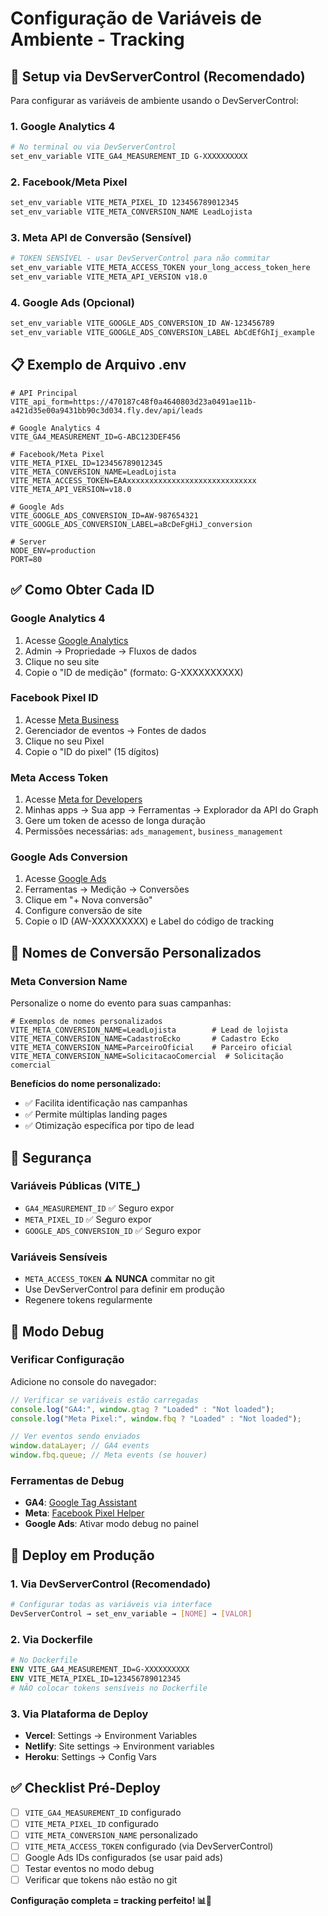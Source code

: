 # Configuração de Variáveis de Ambiente - Tracking

## 🚀 **Setup via DevServerControl (Recomendado)**

Para configurar as variáveis de ambiente usando o DevServerControl:

### **1. Google Analytics 4**

```bash
# No terminal ou via DevServerControl
set_env_variable VITE_GA4_MEASUREMENT_ID G-XXXXXXXXXX
```

### **2. Facebook/Meta Pixel**

```bash
set_env_variable VITE_META_PIXEL_ID 123456789012345
set_env_variable VITE_META_CONVERSION_NAME LeadLojista
```

### **3. Meta API de Conversão (Sensível)**

```bash
# TOKEN SENSÍVEL - usar DevServerControl para não commitar
set_env_variable VITE_META_ACCESS_TOKEN your_long_access_token_here
set_env_variable VITE_META_API_VERSION v18.0
```

### **4. Google Ads (Opcional)**

```bash
set_env_variable VITE_GOOGLE_ADS_CONVERSION_ID AW-123456789
set_env_variable VITE_GOOGLE_ADS_CONVERSION_LABEL AbCdEfGhIj_example
```

## 📋 **Exemplo de Arquivo .env**

```env
# API Principal
VITE_api_form=https://470187c48f0a4640803d23a0491ae11b-a421d35e00a9431bb90c3d034.fly.dev/api/leads

# Google Analytics 4
VITE_GA4_MEASUREMENT_ID=G-ABC123DEF456

# Facebook/Meta Pixel
VITE_META_PIXEL_ID=123456789012345
VITE_META_CONVERSION_NAME=LeadLojista
VITE_META_ACCESS_TOKEN=EAAxxxxxxxxxxxxxxxxxxxxxxxxxxxxx
VITE_META_API_VERSION=v18.0

# Google Ads
VITE_GOOGLE_ADS_CONVERSION_ID=AW-987654321
VITE_GOOGLE_ADS_CONVERSION_LABEL=aBcDeFgHiJ_conversion

# Server
NODE_ENV=production
PORT=80
```

## ✅ **Como Obter Cada ID**

### **Google Analytics 4**

1. Acesse [Google Analytics](https://analytics.google.com/)
2. Admin → Propriedade → Fluxos de dados
3. Clique no seu site
4. Copie o "ID de medição" (formato: G-XXXXXXXXXX)

### **Facebook Pixel ID**

1. Acesse [Meta Business](https://business.facebook.com/)
2. Gerenciador de eventos → Fontes de dados
3. Clique no seu Pixel
4. Copie o "ID do pixel" (15 dígitos)

### **Meta Access Token**

1. Acesse [Meta for Developers](https://developers.facebook.com/)
2. Minhas apps → Sua app → Ferramentas → Explorador da API do Graph
3. Gere um token de acesso de longa duração
4. Permissões necessárias: `ads_management`, `business_management`

### **Google Ads Conversion**

1. Acesse [Google Ads](https://ads.google.com/)
2. Ferramentas → Medição → Conversões
3. Clique em "+ Nova conversão"
4. Configure conversão de site
5. Copie o ID (AW-XXXXXXXXX) e Label do código de tracking

## 🎯 **Nomes de Conversão Personalizados**

### **Meta Conversion Name**

Personalize o nome do evento para suas campanhas:

```env
# Exemplos de nomes personalizados
VITE_META_CONVERSION_NAME=LeadLojista        # Lead de lojista
VITE_META_CONVERSION_NAME=CadastroEcko       # Cadastro Ecko
VITE_META_CONVERSION_NAME=ParceiroOficial    # Parceiro oficial
VITE_META_CONVERSION_NAME=SolicitacaoComercial  # Solicitação comercial
```

**Benefícios do nome personalizado:**

- ✅ Facilita identificação nas campanhas
- ✅ Permite múltiplas landing pages
- ✅ Otimização específica por tipo de lead

## 🔐 **Segurança**

### **Variáveis Públicas (VITE\_)**

- `GA4_MEASUREMENT_ID` ✅ Seguro expor
- `META_PIXEL_ID` ✅ Seguro expor
- `GOOGLE_ADS_CONVERSION_ID` ✅ Seguro expor

### **Variáveis Sensíveis**

- `META_ACCESS_TOKEN` ⚠️ **NUNCA** commitar no git
- Use DevServerControl para definir em produção
- Regenere tokens regularmente

## 🧪 **Modo Debug**

### **Verificar Configuração**

Adicione no console do navegador:

```javascript
// Verificar se variáveis estão carregadas
console.log("GA4:", window.gtag ? "Loaded" : "Not loaded");
console.log("Meta Pixel:", window.fbq ? "Loaded" : "Not loaded");

// Ver eventos sendo enviados
window.dataLayer; // GA4 events
window.fbq.queue; // Meta events (se houver)
```

### **Ferramentas de Debug**

- **GA4**: [Google Tag Assistant](https://tagassistant.google.com/)
- **Meta**: [Facebook Pixel Helper](https://chrome.google.com/webstore/detail/facebook-pixel-helper)
- **Google Ads**: Ativar modo debug no painel

## 🚀 **Deploy em Produção**

### **1. Via DevServerControl (Recomendado)**

```bash
# Configurar todas as variáveis via interface
DevServerControl → set_env_variable → [NOME] → [VALOR]
```

### **2. Via Dockerfile**

```dockerfile
# No Dockerfile
ENV VITE_GA4_MEASUREMENT_ID=G-XXXXXXXXXX
ENV VITE_META_PIXEL_ID=123456789012345
# NÃO colocar tokens sensíveis no Dockerfile
```

### **3. Via Plataforma de Deploy**

- **Vercel**: Settings → Environment Variables
- **Netlify**: Site settings → Environment variables
- **Heroku**: Settings → Config Vars

## ✅ **Checklist Pré-Deploy**

- [ ] `VITE_GA4_MEASUREMENT_ID` configurado
- [ ] `VITE_META_PIXEL_ID` configurado
- [ ] `VITE_META_CONVERSION_NAME` personalizado
- [ ] `VITE_META_ACCESS_TOKEN` configurado (via DevServerControl)
- [ ] Google Ads IDs configurados (se usar paid ads)
- [ ] Testar eventos no modo debug
- [ ] Verificar que tokens não estão no git

**Configuração completa = tracking perfeito! 📊🚀**
